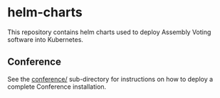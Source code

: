 # helm-charts

This repository contains helm charts used to deploy Assembly Voting software into Kubernetes.

## Conference
See the [conference/](/charts/conference/) sub-directory for instructions on how to deploy a complete Conference installation.